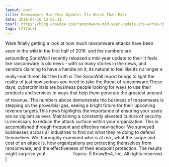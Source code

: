 ```yaml
---
layout: post
title: Ransomware Mid-Year Update: Its Worse Than Ever
date: 2018-07-16 13:02:11
tourl: https://blog.knowbe4.com/ransomware-mid-year-update-its-worse-than-ever
tags: [Attack]
---
```

Were finally getting a look at how much ransomware attacks have been seen in the wild in the first half of 2018  and the numbers are astounding.SonicWall recently released a mid-year update to their It feels like ransomware is old news - with so many stories in the news, and vendors claiming to have a handle on it, its natural to feel like its no longer a really-real threat. But the truth is The SonicWall report brings to light the reality of just how serious you need to take the threat of ransomware:These days, cybercriminals are business people looking for ways to use their products and services in ways that help them generate the greatest amount of revenue. The numbers above demonstrate the business of ransomware is stepping on the proverbial gas, seeing a bright future for their upcoming revenue targets.This news highlights the importance of ensuring your users are as vigilant as ever. Maintaining a constantly elevated culture of security is necessary to reduce the attack surface within your organization. This is accomplished through frequent and effective new-school  We surveyed businesses across all industries to find out what they're doing to defend themselves. We thoroughly examined who is at risk, what the scope and cost of an attack is, how organizations are protecting themselves from ransomware, and the effectiveness of their endpoint protection. The results might surprise you!                      Topics: Š KnowBe4, Inc. All rights reserved. | 
